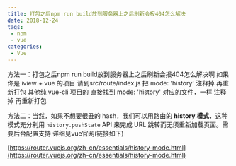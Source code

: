 ```yaml
---
title: 打包之后npm run build放到服务器上之后刷新会报404怎么解决
date: 2018-12-24
tags: 
 - npm
 - vue
categories:
 - Vue
---
```


方法一：打包之后npm run build放到服务器上之后刷新会报404怎么解决啊
如果你是 iview + vue 的项目 请到src/route/index.js 把
mode: 'history' 注释掉 再重新打包
其他纯 vue-cli 项目的 直接找到 mode: 'history' 对应的文件，一样 注释掉 再重新打包

方法二：当然，如果不想要很丑的 hash，我们可以用路由的 **history 模式**，这种模式充分利用 `history.pushState` API 来完成 URL 跳转而无须重新加载页面。需要后台配置支持 详细见vue官网(链接如下)

[https://router.vuejs.org/zh-cn/essentials/history-mode.html](https://router.vuejs.org/zh-cn/essentials/history-mode.html)

